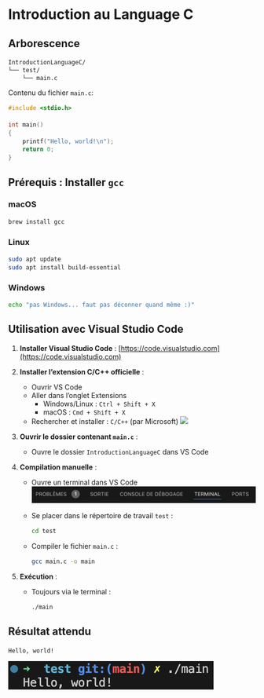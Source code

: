 # Introduction au Language C

## Arborescence

```
IntroductionLanguageC/
└── test/
    └── main.c
```

Contenu du fichier `main.c`:

```c
#include <stdio.h>

int main()
{
    printf("Hello, world!\n");
    return 0;
}
```

## Prérequis : Installer `gcc`

### macOS

```sh
brew install gcc
```

### Linux

```sh
sudo apt update
sudo apt install build-essential
```

### Windows

```sh
echo "pas Windows... faut pas déconner quand même :)"
```

## Utilisation avec Visual Studio Code

1. **Installer Visual Studio Code** :
   [https://code.visualstudio.com](https://code.visualstudio.com)

2. **Installer l’extension C/C++ officielle** :

   - Ouvrir VS Code
   - Aller dans l’onglet Extensions
     - Windows/Linux : `Ctrl + Shift + X`
     - macOS : `Cmd + Shift + X`
   - Rechercher et installer : `C/C++` (par Microsoft)
     ![](image.png)

3. **Ouvrir le dossier contenant `main.c`** :

   - Ouvre le dossier `IntroductionLanguageC` dans VS Code

4. **Compilation manuelle** :

   - Ouvre un terminal dans VS Code  
     ![alt text](assets/image-1.png)

   - Se placer dans le répertoire de travail `test` :

     ```sh
     cd test
     ```

   - Compiler le fichier `main.c` :
     ```sh
     gcc main.c -o main
     ```

5. **Exécution** :

   - Toujours via le terminal :
     ```sh
     ./main
     ```

## Résultat attendu

```
Hello, world!
```

![alt text](assets/image-2.png)
